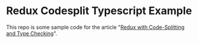 # Redux Codesplit Typescript Example

This repo is some sample code for the article "[Redux with Code-Splitting and Type Checking](https://medium.com/@matthewgerstman/redux-with-code-splitting-and-type-checking-205195aded46)".
